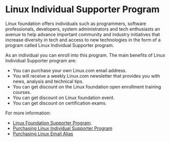 # Linux Individual Supporter Program

Linux foundation offers individuals such as programmers, software professionals,  developers, system  administrators and tech enthusiasts an avenue to help advance important community and industry initiatives that increase diversity in tech and access to new technologies in the form of a program called Linux Individual Supporter program. 

As an individual you can enroll into this program. The main benefits of Linux Individual Supporter program are:

* You can purchase your own Linux.com email address.
* You will receive a weekly Linux.com newsletter that provides you with news, analysis and technical tips.
* You can get discount on the Linux foundation open enrollment training courses. 
* You can get discount on Linux foundation event. 
* You can get discount on certification exams. 

For more information:

* [Linux Foundation Supporter Program](https://www.linuxfoundation.org/about/individual-supporters/). 
* [Purchasing Linux Individual Supporter Program](purchasing-linux-individual-supporter-program.md)
* [Purchasing Linux Email Alias](purchasing-linux-email-alias-for-lifetime.md)

 



